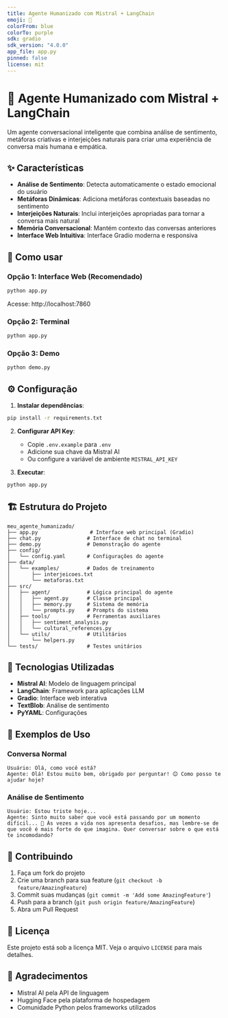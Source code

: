 ```yaml
---
title: Agente Humanizado com Mistral + LangChain
emoji: 🤖
colorFrom: blue
colorTo: purple
sdk: gradio
sdk_version: "4.0.0"
app_file: app.py
pinned: false
license: mit
---
```


# 🤖 Agente Humanizado com Mistral + LangChain

Um agente conversacional inteligente que combina análise de sentimento, metáforas criativas e interjeições naturais para criar uma experiência de conversa mais humana e empática.

## ✨ Características

- **Análise de Sentimento**: Detecta automaticamente o estado emocional do usuário
- **Metáforas Dinâmicas**: Adiciona metáforas contextuais baseadas no sentimento
- **Interjeições Naturais**: Inclui interjeições apropriadas para tornar a conversa mais natural
- **Memória Conversacional**: Mantém contexto das conversas anteriores
- **Interface Web Intuitiva**: Interface Gradio moderna e responsiva

## 🚀 Como usar

### Opção 1: Interface Web (Recomendado)
```bash
python app.py
```
Acesse: http://localhost:7860

### Opção 2: Terminal
```bash
python app.py
```

### Opção 3: Demo
```bash
python demo.py
```

## ⚙️ Configuração

1. **Instalar dependências**:
```bash
pip install -r requirements.txt
```

2. **Configurar API Key**:
   - Copie `.env.example` para `.env`
   - Adicione sua chave da Mistral AI
   - Ou configure a variável de ambiente `MISTRAL_API_KEY`

3. **Executar**:
```bash
python app.py
```

## 🏗️ Estrutura do Projeto

```
meu_agente_humanizado/
├── app.py                 # Interface web principal (Gradio)
├── chat.py               # Interface de chat no terminal
├── demo.py               # Demonstração do agente
├── config/
│   └── config.yaml       # Configurações do agente
├── data/
│   └── examples/         # Dados de treinamento
│       ├── interjeicoes.txt
│       └── metaforas.txt
├── src/
│   ├── agent/            # Lógica principal do agente
│   │   ├── agent.py      # Classe principal
│   │   ├── memory.py     # Sistema de memória
│   │   └── prompts.py    # Prompts do sistema
│   ├── tools/            # Ferramentas auxiliares
│   │   ├── sentiment_analysis.py
│   │   └── cultural_references.py
│   └── utils/            # Utilitários
│       └── helpers.py
└── tests/                # Testes unitários
```

## 🔧 Tecnologias Utilizadas

- **Mistral AI**: Modelo de linguagem principal
- **LangChain**: Framework para aplicações LLM
- **Gradio**: Interface web interativa
- **TextBlob**: Análise de sentimento
- **PyYAML**: Configurações

## 📝 Exemplos de Uso

### Conversa Normal
```
Usuário: Olá, como você está?
Agente: Olá! Estou muito bem, obrigado por perguntar! 😊 Como posso te ajudar hoje?
```

### Análise de Sentimento
```
Usuário: Estou triste hoje...
Agente: Sinto muito saber que você está passando por um momento difícil... 💙 Às vezes a vida nos apresenta desafios, mas lembre-se de que você é mais forte do que imagina. Quer conversar sobre o que está te incomodando?
```

## 🤝 Contribuindo

1. Faça um fork do projeto
2. Crie uma branch para sua feature (`git checkout -b feature/AmazingFeature`)
3. Commit suas mudanças (`git commit -m 'Add some AmazingFeature'`)
4. Push para a branch (`git push origin feature/AmazingFeature`)
5. Abra um Pull Request

## 📄 Licença

Este projeto está sob a licença MIT. Veja o arquivo `LICENSE` para mais detalhes.

## 🙏 Agradecimentos

- Mistral AI pela API de linguagem
- Hugging Face pela plataforma de hospedagem
- Comunidade Python pelos frameworks utilizados